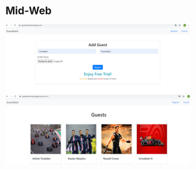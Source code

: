 # Mid-Web
![add image](https://github.com/Urmatbek-312/Mid-Web/blob/master/1.PNG) 
![add image 2](https://github.com/Urmatbek-312/Mid-Web/blob/master/2.PNG)
